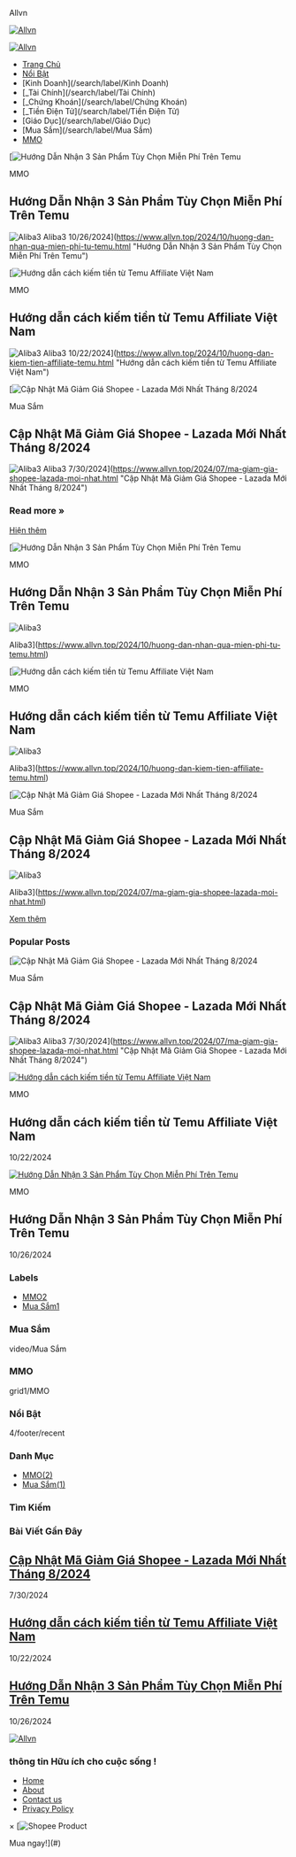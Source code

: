Allvn





[![Allvn](https://blogger.googleusercontent.com/img/b/R29vZ2xl/AVvXsEiASeSoH0m1QIzP4aJ2vMCs4UPTTkpC8hjW56kvuxWG9QZLOTN8Qof93iuqwlBk1Kc2bo-nj0mAPUyQ177cfz90q-EXGAjekjZXVSEiEcBmrs2TAEmPDSKLs3nB36q3kHbGh1Z1nBrFb8xdCaCT5wwP0XSEL1iQAOHBJ-_qu70CSAIpRFBptXxs18qK-ptX/s299/allvn.top.png)](https://www.allvn.top/)

[![Allvn](https://blogger.googleusercontent.com/img/b/R29vZ2xl/AVvXsEiZfgskf8f0ur2kmczN8kefF8uqDWrhahQVHc672srCN6SqGFMO1oylqtLcYTEMWG4kYb9bj6rfphqTr9WNoiGQ66zfgGfz7ckLsGNU6OnmlBwNgZWNNeSTVpbIt8AYv5kBKRZQYqv73Uz43Tviywaw6y34UctV2_hTZBocLt76tGihhzvN__xqffx_dula/s299/allvn4.png)](https://www.allvn.top/)

* [Trang Chủ](/)
* [Nổi Bật](megamenu/recent)
* [Kinh Doanh](/search/label/Kinh Doanh)
* [\_Tài Chính](/search/label/Tài Chính)
* [\_Chứng Khoán](/search/label/Chứng Khoán)
* [\_Tiền Điện Tử](/search/label/Tiền Điện Tử)
* [Giáo Dục](/search/label/Giáo Dục)
* [Mua Sắm](/search/label/Mua Sắm)
* [MMO](/search/label/MMO)

[![Hướng Dẫn Nhận 3 Sản Phẩm Tùy Chọn Miễn Phí Trên Temu]()

MMO

Hướng Dẫn Nhận 3 Sản Phẩm Tùy Chọn Miễn Phí Trên Temu
-----------------------------------------------------

![Aliba3](https://blogger.googleusercontent.com/img/b/R29vZ2xl/AVvXsEh1AU4S6jrmJtW1MHN8US04AROGPMQNRt5ci7Ohr-3whRtxQAfs8qLvAa2GYH9pnmgD3s60MTukllA_RTCqV35qKGCLzkQgsQdC3dX3DstWJ9WN-aSguWm1sQqtRVlEkzrDsa96pGkBTTcV/s100/avatar.png)
Aliba3
10/26/2024](https://www.allvn.top/2024/10/huong-dan-nhan-qua-mien-phi-tu-temu.html "Hướng Dẫn Nhận 3 Sản Phẩm Tùy Chọn Miễn Phí Trên Temu")

[![Hướng dẫn cách kiếm tiền từ Temu Affiliate Việt Nam]()

MMO

Hướng dẫn cách kiếm tiền từ Temu Affiliate Việt Nam
---------------------------------------------------

![Aliba3](https://blogger.googleusercontent.com/img/b/R29vZ2xl/AVvXsEh1AU4S6jrmJtW1MHN8US04AROGPMQNRt5ci7Ohr-3whRtxQAfs8qLvAa2GYH9pnmgD3s60MTukllA_RTCqV35qKGCLzkQgsQdC3dX3DstWJ9WN-aSguWm1sQqtRVlEkzrDsa96pGkBTTcV/s100/avatar.png)
Aliba3
10/22/2024](https://www.allvn.top/2024/10/huong-dan-kiem-tien-affiliate-temu.html "Hướng dẫn cách kiếm tiền từ Temu Affiliate Việt Nam")

[![Cập Nhật Mã Giảm Giá Shopee - Lazada Mới Nhất Tháng 8/2024]()

Mua Sắm

Cập Nhật Mã Giảm Giá Shopee - Lazada Mới Nhất Tháng 8/2024
----------------------------------------------------------

![Aliba3](https://blogger.googleusercontent.com/img/b/R29vZ2xl/AVvXsEh1AU4S6jrmJtW1MHN8US04AROGPMQNRt5ci7Ohr-3whRtxQAfs8qLvAa2GYH9pnmgD3s60MTukllA_RTCqV35qKGCLzkQgsQdC3dX3DstWJ9WN-aSguWm1sQqtRVlEkzrDsa96pGkBTTcV/s100/avatar.png)
Aliba3
7/30/2024](https://www.allvn.top/2024/07/ma-giam-gia-shopee-lazada-moi-nhat.html "Cập Nhật Mã Giảm Giá Shopee - Lazada Mới Nhất Tháng 8/2024")

### Read more »

[Hiện thêm](/search)

[![Hướng Dẫn Nhận 3 Sản Phẩm Tùy Chọn Miễn Phí Trên Temu]()

MMO

Hướng Dẫn Nhận 3 Sản Phẩm Tùy Chọn Miễn Phí Trên Temu
-----------------------------------------------------

![Aliba3](https://4.bp.blogspot.com/-uCjYgVFIh70/VuOLn-mL7PI/AAAAAAAADUs/Kcu9wJbv790hIo83rI_s7lLW3zkLY01EA/s100/avatar.png)

Aliba3](https://www.allvn.top/2024/10/huong-dan-nhan-qua-mien-phi-tu-temu.html)

[![Hướng dẫn cách kiếm tiền từ Temu Affiliate Việt Nam]()

MMO

Hướng dẫn cách kiếm tiền từ Temu Affiliate Việt Nam
---------------------------------------------------

![Aliba3](https://4.bp.blogspot.com/-uCjYgVFIh70/VuOLn-mL7PI/AAAAAAAADUs/Kcu9wJbv790hIo83rI_s7lLW3zkLY01EA/s100/avatar.png)

Aliba3](https://www.allvn.top/2024/10/huong-dan-kiem-tien-affiliate-temu.html)

[![Cập Nhật Mã Giảm Giá Shopee - Lazada Mới Nhất Tháng 8/2024]()

Mua Sắm

Cập Nhật Mã Giảm Giá Shopee - Lazada Mới Nhất Tháng 8/2024
----------------------------------------------------------

![Aliba3](https://4.bp.blogspot.com/-uCjYgVFIh70/VuOLn-mL7PI/AAAAAAAADUs/Kcu9wJbv790hIo83rI_s7lLW3zkLY01EA/s100/avatar.png)

Aliba3](https://www.allvn.top/2024/07/ma-giam-gia-shopee-lazada-moi-nhat.html)

[Xem thêm](#PageNo=2 "Bài đăng cũ hơn")




### Popular Posts

[![Cập Nhật Mã Giảm Giá Shopee - Lazada Mới Nhất Tháng 8/2024]()

Mua Sắm

Cập Nhật Mã Giảm Giá Shopee - Lazada Mới Nhất Tháng 8/2024
----------------------------------------------------------

![Aliba3](https://blogger.googleusercontent.com/img/b/R29vZ2xl/AVvXsEh1AU4S6jrmJtW1MHN8US04AROGPMQNRt5ci7Ohr-3whRtxQAfs8qLvAa2GYH9pnmgD3s60MTukllA_RTCqV35qKGCLzkQgsQdC3dX3DstWJ9WN-aSguWm1sQqtRVlEkzrDsa96pGkBTTcV/s100/avatar.png)
Aliba3
7/30/2024](https://www.allvn.top/2024/07/ma-giam-gia-shopee-lazada-moi-nhat.html "Cập Nhật Mã Giảm Giá Shopee - Lazada Mới Nhất Tháng 8/2024")

[![Hướng dẫn cách kiếm tiền từ Temu Affiliate Việt Nam]()](https://www.allvn.top/2024/10/huong-dan-kiem-tien-affiliate-temu.html "Hướng dẫn cách kiếm tiền từ Temu Affiliate Việt Nam")

MMO

Hướng dẫn cách kiếm tiền từ Temu Affiliate Việt Nam
---------------------------------------------------

10/22/2024

[![Hướng Dẫn Nhận 3 Sản Phẩm Tùy Chọn Miễn Phí Trên Temu]()](https://www.allvn.top/2024/10/huong-dan-nhan-qua-mien-phi-tu-temu.html "Hướng Dẫn Nhận 3 Sản Phẩm Tùy Chọn Miễn Phí Trên Temu")

MMO

Hướng Dẫn Nhận 3 Sản Phẩm Tùy Chọn Miễn Phí Trên Temu
-----------------------------------------------------

10/26/2024

### Labels

* [MMO2](https://www.allvn.top/search/label/MMO)
* [Mua Sắm1](https://www.allvn.top/search/label/Mua%20S%E1%BA%AFm)

### Mua Sắm

video/Mua Sắm

### MMO

grid1/MMO

### Nổi Bật

4/footer/recent

### Danh Mục

* [MMO(2)](https://www.allvn.top/search/label/MMO)
* [Mua Sắm(1)](https://www.allvn.top/search/label/Mua%20S%E1%BA%AFm)

### Tìm Kiếm

### Bài Viết Gần Đây

[Cập Nhật Mã Giảm Giá Shopee - Lazada Mới Nhất Tháng 8/2024](https://www.allvn.top/2024/07/ma-giam-gia-shopee-lazada-moi-nhat.html "Cập Nhật Mã Giảm Giá Shopee - Lazada Mới Nhất Tháng 8/2024")
------------------------------------------------------------------------------------------------------------------------------------------------------------------------------------------------

7/30/2024

[Hướng dẫn cách kiếm tiền từ Temu Affiliate Việt Nam](https://www.allvn.top/2024/10/huong-dan-kiem-tien-affiliate-temu.html "Hướng dẫn cách kiếm tiền từ Temu Affiliate Việt Nam")
----------------------------------------------------------------------------------------------------------------------------------------------------------------------------------

10/22/2024

[Hướng Dẫn Nhận 3 Sản Phẩm Tùy Chọn Miễn Phí Trên Temu](https://www.allvn.top/2024/10/huong-dan-nhan-qua-mien-phi-tu-temu.html "Hướng Dẫn Nhận 3 Sản Phẩm Tùy Chọn Miễn Phí Trên Temu")
---------------------------------------------------------------------------------------------------------------------------------------------------------------------------------------

10/26/2024

[![Allvn](https://blogger.googleusercontent.com/img/b/R29vZ2xl/AVvXsEjf_zRMMgaRB9A4-31LnVHK0Yifz86PUpOAc09EGUmsOty8OAayf3SE6QC49fwWJDmF43IhSN6kEk8OCDW1U9DHlhZHi-PEzcs_t8YFWzKx6FrrWmvK1NnfO9wihDdagZQxLblqnllVvz_y58wtQb6LOHAuFDvqK_DNv2q0c4CZcrHhwDi9ZxW16oiD5QOG/s299/All%20VN5.png)](https://www.allvn.top/)

### thông tin Hữu ích cho cuộc sống !

* [Home](/)
* [About](/p/about-us.html)
* [Contact us](/p/about-us.html)
* [Privacy Policy](/p/about-us.html)












×
[![Shopee Product]()

Mua ngay!](#)